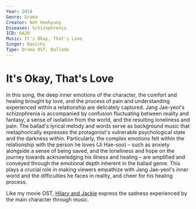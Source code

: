 ```yaml
---
Year: 2014
Genre: Drama
Creator: Noh Heekyung
Diseases: Schizophrenia
ICD: 6A20
Music: It's Okay, That's Love
Singer: Davichi
Type: Drama OST, Ballade
---
```


# It's Okay, That's Love

In this song, the deep inner emotions of the character, the comfort and healing brought by love, and the process of pain and understanding experienced within a relationship are delicately captured. Jang Jae-yeol's schizophrenia is accompanied by confusion fluctuating between reality and fantasy, a sense of isolation from the world, and the resulting loneliness and pain. The ballad's lyrical melody and words serve as background music that metaphorically expresses the protagonist's vulnerable psychological state and the darkness within. Particularly, the complex emotions felt within the relationship with the person he loves (Ji Hae-soo) – such as anxiety alongside a sense of being saved, and the loneliness and hope on the journey towards acknowledging his illness and healing – are amplified and conveyed through the emotional depth inherent in the ballad genre. This plays a crucial role in making viewers empathize with Jang Jae-yeol's inner world and the difficulties he faces in reality, and cheer for his healing process.

Like my movie OST, [Hilary and Jackie](jin_zhiyuan.md) express the sadness experienced by the main character through music.
